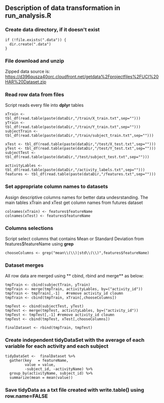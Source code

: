 ## Description of data transformation in run_analysis.R

### Create data directory, if it doesn't exist

```
if (!file.exists(".data")) {
  dir.create(".data")
}
```


### File download and unzip

Zipped data source is: https://d396qusza40orc.cloudfront.net/getdata%2Fprojectfiles%2FUCI%20HAR%20Dataset.zip


### Read row data from files

Script reads every file into **dplyr** tables

```
xTrain <- tbl_df(read.table(paste(dataDir,"/train/X_train.txt",sep="")))
yTrain <- tbl_df(read.table(paste(dataDir,"/train/Y_train.txt",sep="")))
subjectTrain <- tbl_df(read.table(paste(dataDir,"/train/subject_train.txt",sep="")))

xTest <- tbl_df(read.table(paste(dataDir,"/test/X_test.txt",sep="")))
yTest <- tbl_df(read.table(paste(dataDir,"/test/Y_test.txt",sep="")))
subjectTest <- tbl_df(read.table(paste(dataDir,"/test/subject_test.txt",sep="")))

activityLables <- tbl_df(read.table(paste(dataDir,"/activity_labels.txt",sep="")))
features <- tbl_df(read.table(paste(dataDir,"/features.txt",sep="")))
```


### Set appropriate column names to datasets

Assign descriptive columns names for better data undesrstanding. The main tables xTrain and xTest get column names from futures dataset

```
colnames(xTrain) <- features$featureName
colnames(xTest) <- features$featureName
```


### Columns selections

Script select columns that contains Mean or Standard Deviation from features$featureName using **grep** 

```
chooseColumns <- grep("mean\\(\\)|std\\(\\)",features$featureName)
```


### Dataset merges

All row data are merged using ** cbind, rbind and merge** as below:

```
tmpTrain <- cbind(subjectTrain, yTrain)
tmpTrain <- merge(tmpTrain, activityLables, by=("activity_id"))
tmpTrain <- tmpTrain[,-1]   #remove activity_id cloumn
tmpTrain <- cbind(tmpTrain, xTrain[,chooseColumns])

tmpTest <- cbind(subjectTest, yTest)
tmpTest <- merge(tmpTest, activityLables, by=("activity_id"))
tmpTest <- tmpTest[,-1] #remove activity_id cloumn
tmpTest <- cbind(tmpTest, xTest[,chooseColumns])

finalDataset <- rbind(tmpTrain, tmpTest)
```


### Create independent tidyDataSet with the average of each variable for each activity and each subject

```
tidyDataSet <-  finalDataset %>%
  gather(key   = featureName,
         value = value,
         -subject_id, -activityName) %>% 
  group_by(activityName, subject_id) %>%
  summarize(mean = mean(value))
```


### Save tidyData as a txt file created with write.table() using row.name=FALSE
